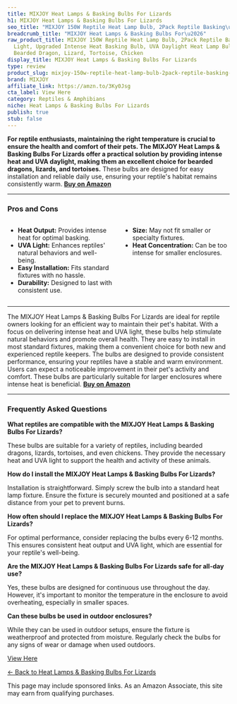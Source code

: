 ```yaml
---
title: MIXJOY Heat Lamps & Basking Bulbs For Lizards
h1: MIXJOY Heat Lamps & Basking Bulbs For Lizards
seo_title: "MIXJOY 150W Reptile Heat Lamp Bulb, 2Pack Reptile Basking\u2026"
breadcrumb_title: "MIXJOY Heat Lamps & Basking Bulbs For\u2026"
raw_product_title: MIXJOY 150W Reptile Heat Lamp Bulb, 2Pack Reptile Basking Spot
  Light, Upgraded Intense Heat Basking Bulb, UVA Daylight Heat Lamp Bulbs for Reptiles,
  Bearded Dragon, Lizard, Tortoise, Chicken
display_title: MIXJOY Heat Lamps & Basking Bulbs For Lizards
type: review
product_slug: mixjoy-150w-reptile-heat-lamp-bulb-2pack-reptile-basking-spot-light-upg-f38a6eba
brand: MIXJOY
affiliate_link: https://amzn.to/3Ky0Jsg
cta_label: View Here
category: Reptiles & Amphibians
niche: Heat Lamps & Basking Bulbs For Lizards
publish: true
stub: false
---
```


<div id="intro" class="full-width">
  <p><strong>For reptile enthusiasts, maintaining the right temperature is crucial to ensure the health and comfort of their pets. The MIXJOY Heat Lamps & Basking Bulbs For Lizards offer a practical solution by providing intense heat and UVA daylight, making them an excellent choice for bearded dragons, lizards, and tortoises.</strong> These bulbs are designed for easy installation and reliable daily use, ensuring your reptile's habitat remains consistently warm. <a href="https://amzn.to/3Ky0Jsg" rel="nofollow sponsored noopener" target="_blank"><strong>Buy on Amazon</strong></a></p>
</div>

<hr />
<h3 id="pros-cons">Pros and Cons</h3>
<div class="pc-grid" style="display:grid;grid-template-columns:1fr 1fr;gap:16px;">
  <ul>
    <li><strong>Heat Output:</strong> Provides intense heat for optimal basking.</li>
    <li><strong>UVA Light:</strong> Enhances reptiles' natural behaviors and well-being.</li>
    <li><strong>Easy Installation:</strong> Fits standard fixtures with no hassle.</li>
    <li><strong>Durability:</strong> Designed to last with consistent use.</li>
  </ul>
  <ul>
    <li><strong>Size:</strong> May not fit smaller or specialty fixtures.</li>
    <li><strong>Heat Concentration:</strong> Can be too intense for smaller enclosures.</li>
  </ul>
</div>
<hr />

<div class="full-width">
  <p>The MIXJOY Heat Lamps & Basking Bulbs For Lizards are ideal for reptile owners looking for an efficient way to maintain their pet's habitat. With a focus on delivering intense heat and UVA light, these bulbs help stimulate natural behaviors and promote overall health. They are easy to install in most standard fixtures, making them a convenient choice for both new and experienced reptile keepers. The bulbs are designed to provide consistent performance, ensuring your reptiles have a stable and warm environment. Users can expect a noticeable improvement in their pet's activity and comfort. These bulbs are particularly suitable for larger enclosures where intense heat is beneficial. <a href="https://amzn.to/3Ky0Jsg" rel="nofollow sponsored noopener" target="_blank"><strong>Buy on Amazon</strong></a></p>
</div>

<hr />
<h3 id="faqs">Frequently Asked Questions</h3>

<p><strong>What reptiles are compatible with the MIXJOY Heat Lamps & Basking Bulbs For Lizards?</strong></p>
<p>These bulbs are suitable for a variety of reptiles, including bearded dragons, lizards, tortoises, and even chickens. They provide the necessary heat and UVA light to support the health and activity of these animals.</p>

<p><strong>How do I install the MIXJOY Heat Lamps & Basking Bulbs For Lizards?</strong></p>
<p>Installation is straightforward. Simply screw the bulb into a standard heat lamp fixture. Ensure the fixture is securely mounted and positioned at a safe distance from your pet to prevent burns.</p>

<p><strong>How often should I replace the MIXJOY Heat Lamps & Basking Bulbs For Lizards?</strong></p>
<p>For optimal performance, consider replacing the bulbs every 6-12 months. This ensures consistent heat output and UVA light, which are essential for your reptile's well-being.</p>

<p><strong>Are the MIXJOY Heat Lamps & Basking Bulbs For Lizards safe for all-day use?</strong></p>
<p>Yes, these bulbs are designed for continuous use throughout the day. However, it's important to monitor the temperature in the enclosure to avoid overheating, especially in smaller spaces.</p>

<p><strong>Can these bulbs be used in outdoor enclosures?</strong></p>
<p>While they can be used in outdoor setups, ensure the fixture is weatherproof and protected from moisture. Regularly check the bulbs for any signs of wear or damage when used outdoors.</p>
<p><a class="btn" href="https://amzn.to/3Ky0Jsg" target="_blank" rel="nofollow sponsored noopener">View Here</a></p>
<p><a href="/roundups/reptiles-amphibians/heat-lamps-basking-bulbs-for-lizards/">← Back to Heat Lamps & Basking Bulbs For Lizards</a></p>
<aside class="disclosure">This page may include sponsored links. As an Amazon Associate, this site may earn from qualifying purchases.</aside>
